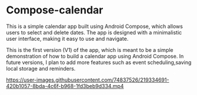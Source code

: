 # Compose-calendar

This is a simple calendar app built using Android Compose, which allows users to select and delete dates. The app is designed with a minimalistic user interface, making it easy to use and navigate.

This is the first version (V1) of the app, which is meant to be a simple demonstration of how to build a calendar app using Android Compose. In future versions, I plan to add more features such as event scheduling,saving local storage and reminders.

https://user-images.githubusercontent.com/74837526/219334691-420b1057-8bda-4c6f-b968-1fd3beb9d334.mp4

